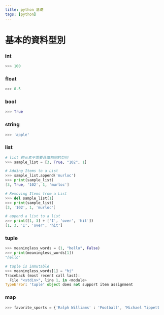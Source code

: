```yaml
---
title: python 基礎
tags: [python]
---
```

<!--more-->

# 基本的資料型別

### int
```python
>>> 100
```

### float
```python
>>> 0.5
```

### bool
```python
>>> True
```

### string
```python
>>> 'apple'
```

### list
```python
# list 的元素不需要具備相同的型別
>>> sample_list = [3, True, "102", 1]

# Adding Items to a List
>>> sample_list.append('murloc')
>>> print(sample_list)
[3, True, '102', 1, 'murloc']

# Removing Items from a List
>>> del sample_list[1]
>>> print(sample_list)
[3, '102', 1, 'murloc']

# append a list to a list
>>> print([1, 3] + ['I', 'over', 'hit'])
[1, 3, 'I', 'over', 'hit']
```

### tuple 
```python
>>> meaningless_words = (1, "hello", False)
>>> print(meaningless_words[1])
"hello"

# tuple is immutable
>>> meaningless_words[1] = "hi"
Traceback (most recent call last):
  File "<stdin>", line 1, in <module>
TypeError: 'tuple' object does not support item assignment
```

### map
```python
>>> favorite_sports = {'Ralph Williams' : 'Football', 'Michael Tippett' : 'Basketball', 'Edward Elgar' : 'Baseball', 'Frank Bridge' : 'Rugby'}
``` 
